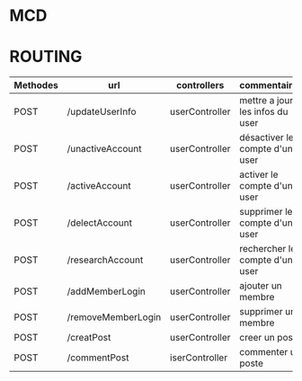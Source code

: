 # MCD

# ROUTING

|Methodes| url | controllers |commentaires|
|--------|-----|-------------|------------|
|POST| /updateUserInfo | userController | mettre a jour les infos du user|
|POST| /unactiveAccount | userController| désactiver le compte d'un user |
|POST| /activeAccount  | userController |  activer le compte d'un user   |
|POST| /delectAccount | userController  |  supprimer le compte d'un user |
|POST| /researchAccount | userController | rechercher le compte d'un user|
|POST| /addMemberLogin | userController | ajouter un membre |
POST| /removeMemberLogin | userController | supprimer un membre |
|POST| /creatPost | userController | creer un poste |
|POST| /commentPost | iserController | commenter un poste |

